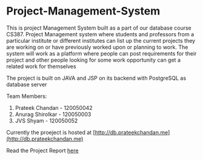Project-Management-System
=========================

This is project Management System built as a part of our database course CS387. 
Project Management system where students and professors from a particular institute or different institutes can list up the current projects they are working on or have previously worked upon or planning to work. The system will work as a platform where people can post requirements for their project and other people looking for some work opportunity can get a related work for themselves 

The project is built on JAVA and JSP on its backend with PostgreSQL as database  server

Team Members:

1. Prateek Chandan - 120050042
2. Anurag Shirolkar - 120050003
3. JVS Shyam - 120050052

Currently the proeject is hosted at [http://db.prateekchandan.me](http://db.prateekchandan.me)

Read the Project Report [here](https://docs.google.com/document/d/1-EDrMOGLBnncTV5JxzkNxD_UreJaI_xLCWFkHVq4e6I/edit?usp=sharing)
